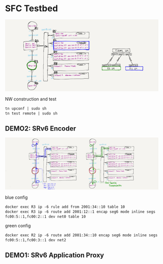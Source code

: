 
# SFC Testbed

![](./img/topo.png)

NW construction and test
```
tn upconf | sudo sh
tn test remote | sudo sh
```

## DEMO2: SRv6 Encoder

![](./img/encoder.png)

blue config
```
docker exec R3 ip -6 rule add from 2001:34::10 table 10
docker exec R3 ip -6 route add 2001:12::1 encap seg6 mode inline segs fc00:5::1,fc00:2::1 dev net0 table 10
```

green config
```
docker exec R2 ip -6 route add 2001:34::10 encap seg6 mode inline segs fc00:5::1,fc00:3::1 dev net2
```

## DEMO1: SRv6 Application Proxy

